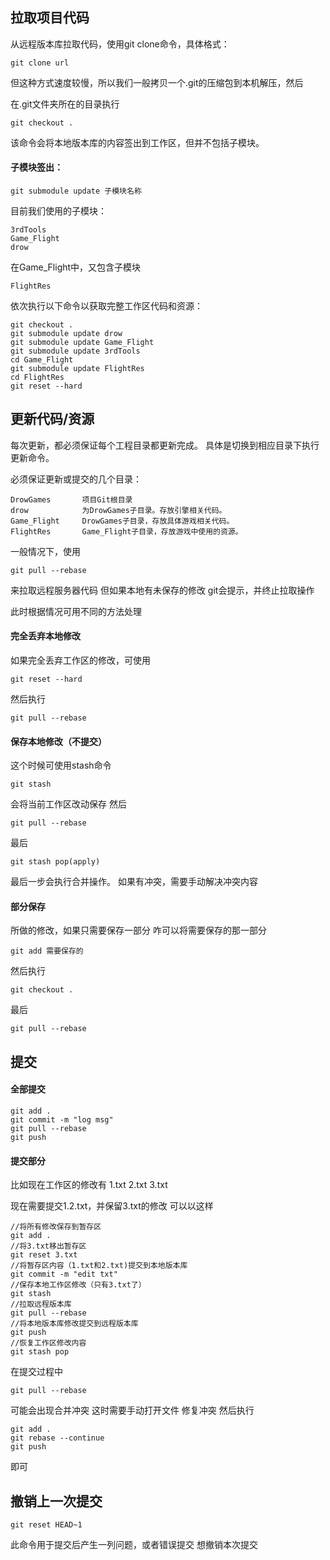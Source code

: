 ## 拉取项目代码

从远程版本库拉取代码，使用git clone命令，具体格式：

	git clone url
    
但这种方式速度较慢，所以我们一般拷贝一个.git的压缩包到本机解压，然后

在.git文件夹所在的目录执行

	git checkout .

该命令会将本地版本库的内容签出到工作区，但并不包括子模块。

#### 子模块签出：

	git submodule update 子模块名称

目前我们使用的子模块：

    3rdTools
    Game_Flight
    drow

在Game_Flight中，又包含子模块

	FlightRes

依次执行以下命令以获取完整工作区代码和资源：

    git checkout .
    git submodule update drow
    git submodule update Game_Flight
    git submodule update 3rdTools
    cd Game_Flight
    git submodule update FlightRes
    cd FlightRes
    git reset --hard


## 更新代码/资源

每次更新，都必须保证每个工程目录都更新完成。
具体是切换到相应目录下执行更新命令。

必须保证更新或提交的几个目录：
	
	DrowGames		项目Git根目录
	drow			为DrowGames子目录。存放引擎相关代码。
	Game_Flight		DrowGames子目录，存放具体游戏相关代码。
	FlightRes		Game_Flight子目录，存放游戏中使用的资源。


一般情况下，使用

	git pull --rebase

来拉取远程服务器代码
但如果本地有未保存的修改
git会提示，并终止拉取操作

此时根据情况可用不同的方法处理

#### 完全丢弃本地修改

如果完全丢弃工作区的修改，可使用

	git reset --hard

然后执行

	git pull --rebase

#### 保存本地修改（不提交）

这个时候可使用stash命令

	git stash

会将当前工作区改动保存
然后

	git pull --rebase

最后

	git stash pop(apply)

最后一步会执行合并操作。
如果有冲突，需要手动解决冲突内容

#### 部分保存

所做的修改，如果只需要保存一部分
咋可以将需要保存的那一部分

	git add 需要保存的

然后执行

	git checkout .

最后

	git pull --rebase
 
## 提交

#### 全部提交

    git add .
    git commit -m "log msg"
    git pull --rebase
    git push

#### 提交部分
比如现在工作区的修改有
1.txt
2.txt
3.txt

现在需要提交1.2.txt，并保留3.txt的修改
可以以这样

    //将所有修改保存到暂存区
    git add .
    //将3.txt移出暂存区
    git reset 3.txt
    //将暂存区内容（1.txt和2.txt)提交到本地版本库
    git commit -m "edit txt"
    //保存本地工作区修改（只有3.txt了）
    git stash
    //拉取远程版本库
    git pull --rebase
    //将本地版本库修改提交到远程版本库
    git push
    //恢复工作区修改内容
    git stash pop


在提交过程中

	git pull --rebase
    
可能会出现合并冲突
这时需要手动打开文件
修复冲突
然后执行

    git add .
    git rebase --continue
    git push

即可

## 撤销上一次提交

	git reset HEAD~1

此命令用于提交后产生一列问题，或者错误提交
想撤销本次提交